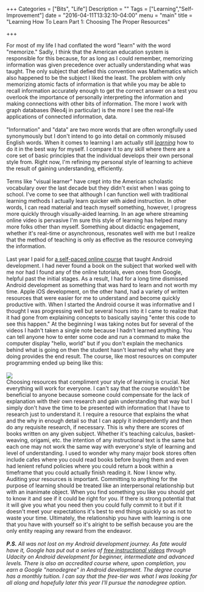 +++
Categories = ["Bits", "Life"]
Description = ""
Tags = ["Learning","Self-Improvement"]
date = "2016-04-11T13:32:10-04:00"
menu = "main"
title = "Learning How To Learn Part 1: Choosing The Proper Resources"

+++

For most of my life I had conflated the word "learn" with the word "memorize." Sadly, I think that the American education system is responsible for this because, for as long as I could remember, memorizing information was given precedence over actually understanding what was taught. The only subject that defied this convention was Mathematics which also happened to be the subject I liked the least. The problem with only memorizing atomic facts of information is that while you may be able to recall information accurately enough to get the correct answer on a test you overlook the importance of personally interpreting the information and making connections with other bits of information. The more I work with graph databases (Neo4j in particular) is the more I see the real-life applications of connected information, data.<br/>
<br/>
"Information" and "data" are two more words that are often wrongfully used synonymously but I don't intend to go into detail on commonly misused English words. When it comes to learning I am actually still <i><u>learning</u></i> how to do it in the best way for myself. I compare it to any skill where there are a core set of basic principles that the individual develops their own personal style from. Right now, I'm refining my personal style of learning to achieve the result of gaining understanding, efficiently.<br/>
<br/>
Terms like "visual learner" have crept into the American scholastic vocabulary over the last decade but they didn't exist when I was going to school. I've come to see that although I can function well with traditional learning methods I actually learn quicker with aided instruction. In other words, I can read material and teach myself something, however, I progress more quickly through visually-aided learning. In an age where streaming online video is pervasive I'm sure this style of learning has helped many more folks other than myself. Something about didactic engagement, whether it's real-time or asynchronous, resonates well with me but I realize that the method of teaching is only as effective as the resource conveying the information.<br/>
<br/>
Last year I paid for <a href="https://fedora.bitfountain.io/courses/android">a self-paced online course</a> that taught Android development. I had never found a book on the subject that worked well with me nor had I found any of the online tutorials, even ones from Google, helpful past the initial stages. As a result, I had for a long time dismissed Android development as something that was hard to learn and not worth my time. Apple iOS development, on the other hand, had a variety of written resources that were easier for me to understand and become quickly productive with. When I started the Android course it was informative and I thought I was progressing well but several hours into it I came to realize that it had gone from explaining concepts to basically saying "enter this code to see this happen." At the beginning I was taking notes but for several of the videos I hadn't taken a single note because I hadn't learned anything. You can tell anyone how to enter some code and run a command to make the computer display "hello, world" but if you don't explain the mechanics behind what is going on then the student hasn't learned why what they are doing provides the end result. The course, like most resources on computer programming ended up being like this:<br/>
<br/>
<img src="/blog_images/owl.jpg">
<br/>
Choosing resources that compliment your style of learning is crucial. Not everything will work for everyone. I can't say that the course wouldn't be beneficial to anyone because someone could compensate for the lack of explanation with their own research and gain understanding that way but I simply don't have the time to be presented with information that I have to research just to understand it. I require a resource that explains the what and the why in enough detail so that I can apply it independently and then do any requisite research, if necessary. This is why there are scores of books written on any given subject. Whether it's teaching calculus, basket-weaving, origami, etc. the intention of any instructional text is the same but each one may not work the same way with everyone's style of learning and level of understanding. I used to wonder why many major book stores often include cafes where you could read books before buying them and even had lenient refund policies where you could return a book within a timeframe that you could actually finish reading it. Now I know why. Auditing your resources is important. Committing to anything for the purpose of learning should be treated like an interpersonal relationship but with an inanimate object. When you find something you like you should get to know it and see if it could be right for you. If there is strong potential that it will give you what you need then you could fully commit to it but if it doesn't meet your expectations it's best to end things quickly so as not to waste your time. Ultimately, the relationship you have with learning is one that you have with yourself so it's alright to be selfish because you are the only entity reaping any reward from the endeavor.<br/>
<br/>
<i><b>P.S.</b> All was not lost on my Android development journey. As fate would have it, Google has put out a series of <a href="https://www.udacity.com/courses/android">free instructional videos</a> through Udacity on Android development for beginner, intermediate and advanced levels. There is also an accredited course where, upon completion, you earn a Google "nanodegree" in Android development. The degree course has a monthly tuition. I can say that the free-tier was what I was looking for all along and hopefully later this year I'll pursue the nanodegree option.</i>
